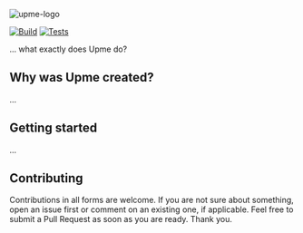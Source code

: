 ![upme-logo](https://github.com/user-attachments/assets/204c0e09-65af-4a1c-b642-87f711a8ea2c)

[![Build](https://github.com/olepoeschl/Upme/actions/workflows/build.yml/badge.svg?branch=main)](https://github.com/olepoeschl/Upme/actions/workflows/build.yml)
[![Tests](https://github.com/olepoeschl/Upme/actions/workflows/test.yml/badge.svg?branch=main)](https://github.com/olepoeschl/Upme/actions/workflows/test.yml)

... what exactly does Upme do?

## Why was Upme created?
...

## Getting started
...

## Contributing
Contributions in all forms are welcome. If you are not sure about something, open an issue first or comment on an existing one, if applicable. Feel free to submit a Pull Request as soon as you are ready.
Thank you.
